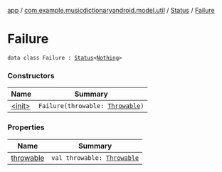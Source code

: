 [app](../../../index.md) / [com.example.musicdictionaryandroid.model.util](../../index.md) / [Status](../index.md) / [Failure](./index.md)

# Failure

`data class Failure : `[`Status`](../index.md)`<`[`Nothing`](https://kotlinlang.org/api/latest/jvm/stdlib/kotlin/-nothing/index.html)`>`

### Constructors

| Name | Summary |
|---|---|
| [&lt;init&gt;](-init-.md) | `Failure(throwable: `[`Throwable`](https://kotlinlang.org/api/latest/jvm/stdlib/kotlin/-throwable/index.html)`)` |

### Properties

| Name | Summary |
|---|---|
| [throwable](throwable.md) | `val throwable: `[`Throwable`](https://kotlinlang.org/api/latest/jvm/stdlib/kotlin/-throwable/index.html) |

